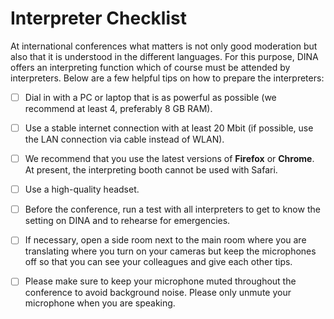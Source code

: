 # Interpreter Checklist

At international conferences what matters is not only good moderation but also that it is understood in the different languages. For this purpose, DINA offers an interpreting function which of course must be attended by interpreters. Below are a few helpful tips on how to prepare the interpreters:

* [ ] Dial in with a PC or laptop that is as powerful as possible \(we recommend at least 4, preferably 8 GB RAM\).
* [ ] Use a stable internet connection with at least 20 Mbit \(if possible, use the LAN connection via cable instead of WLAN\).
* [ ] We recommend that you use the latest versions of **Firefox** or **Chrome**. At present, the interpreting booth cannot be used with Safari.
* [ ] Use a high-quality headset.
* [ ] Before the conference, run a test with all interpreters to get to know the setting on DINA and to rehearse for emergencies.
* [ ] If necessary, open a side room next to the main room where you are translating where you turn on your cameras but keep the microphones off so that you can see your colleagues and give each other tips.
* [ ] Please make sure to keep your microphone muted throughout the conference to avoid background noise. Please only unmute your microphone when you are speaking.









 

